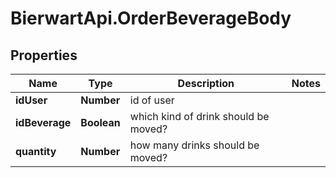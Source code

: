 # BierwartApi.OrderBeverageBody

## Properties
Name | Type | Description | Notes
------------ | ------------- | ------------- | -------------
**idUser** | **Number** | id of user | 
**idBeverage** | **Boolean** | which kind of drink should be moved? | 
**quantity** | **Number** | how many drinks should be moved? | 
